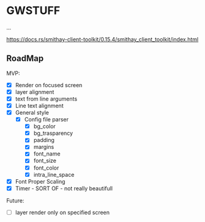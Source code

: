 # GWSTUFF

...

https://docs.rs/smithay-client-toolkit/0.15.4/smithay_client_toolkit/index.html

## RoadMap

MVP: 

+ [x] Render on focused screen
+ [x] layer alignment
+ [x] text from line arguments
+ [x] Line text alignment
+ [x] General style
    + [x] Config file parser
        + [x] bg_color
        + [x] bg_trasparency
        + [x] padding
        + [x] margins
        + [x] font_name
        + [x] font_size
        + [x] font_color
        + [x] intra_line_space
+ [x] Font Proper Scaling
+ [x] Timer - SORT OF - not really beautifull

Future: 
+ [ ] layer render only on specified screen
